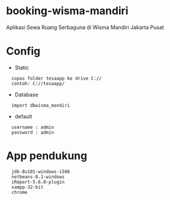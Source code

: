 # booking-wisma-mandiri
Aplikasi Sewa Ruang Serbaguna di Wisma Mandiri Jakarta Pusat

# Config
* Static
```
  copas folder tesaapp ke drive C://
  contoh: C://tesaapp/
```
* Database
```
  import dbwisma_mandiri
```

* default
```
  username : admin
  password : admin
```

# App pendukung
```
  jdk-8u101-windows-i586
  netbeans-8.1-windows
  iReport-5.6.0-plugin
  xampp-32-bit
  chrome
```
